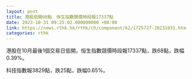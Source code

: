 ```yaml
---
layout: post
title: 港股低開68點　恒生指數競價時段報17337點
date: 2023-10-31 09:25:02.000000000 +08:00
link: https://news.rthk.hk/rthk/ch/component/k2/1725727-20231031.htm
categories: rthk
---
```


港股在10月最後1個交易日低開，恒生指數競價時段報17337點，跌68點，跌幅0.39%。

科技指數報3829點，跌25點，跌幅0.65%。
